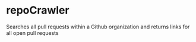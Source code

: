 # repoCrawler
Searches all pull requests within a Github organization and returns links for all open pull requests
